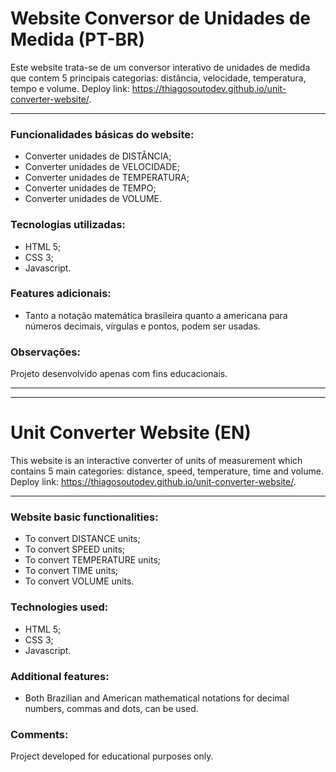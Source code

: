 # Website Conversor de Unidades de Medida (PT-BR)

Este website trata-se de um conversor interativo de unidades de medida que contem 5 principais categorias: distância, velocidade, temperatura, tempo e volume. Deploy link: <https://thiagosoutodev.github.io/unit-converter-website/>.

---

### Funcionalidades básicas do website:

- Converter unidades de DISTÂNCIA;
- Converter unidades de VELOCIDADE;
- Converter unidades de TEMPERATURA;
- Converter unidades de TEMPO;
- Converter unidades de VOLUME.

### Tecnologias utilizadas:

- HTML 5;
- CSS 3;
- Javascript.

### Features adicionais:

- Tanto a notação matemática brasileira quanto a americana para números decimais, vírgulas e pontos, podem ser usadas.

### Observações:

Projeto desenvolvido apenas com fins educacionais.

---

---

# Unit Converter Website (EN)

This website is an interactive converter of units of measurement which contains 5 main categories: distance, speed, temperature, time and volume. Deploy link: <https://thiagosoutodev.github.io/unit-converter-website/>.

---

### Website basic functionalities:

- To convert DISTANCE units;
- To convert SPEED units;
- To convert TEMPERATURE units;
- To convert TIME units;
- To convert VOLUME units.

### Technologies used:

- HTML 5;
- CSS 3;
- Javascript.

### Additional features:

- Both Brazilian and American mathematical notations for decimal numbers, commas and dots, can be used.

### Comments:

Project developed for educational purposes only.
